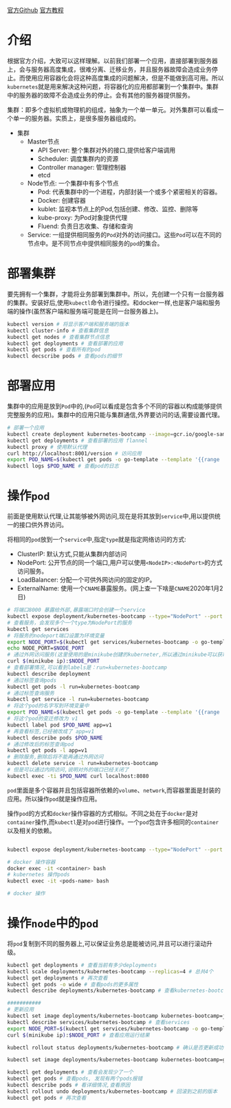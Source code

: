 [官方Github](https://github.com/kubernetes/kubernetes)
[官方教程](https://kubernetes.io/docs/tutorials/kubernetes-basics/)

# 介绍

根据官方介绍，大致可以这样理解。以前我们部署一个应用，直接部署到服务器上，会与服务器高度集成，很难分离、迁移业务，并且服务器故障会造成业务停止。而使用应用容器化会将这种高度集成的问题解决，但是不能做到高可用。所以`kubernetes`就是用来解决这种问题，将容器化的应用都部署到一个集群中。集群中的服务器的故障不会造成业务的停止。会有其他的服务器提供服务。

集群：即多个虚拟机或物理机的组成，抽象为一个单一单元。对外集群可以看成一个单一的服务器。实质上，是很多服务器组成的。

- 集群
    - Master节点
        - API Server: 整个集群对外的接口,提供给客户端调用
        - Scheduler: 调度集群内的资源
        - Controller manager: 管理控制器
        - etcd
    - Node节点: 一个集群中有多个节点
        - Pod: 代表集群中的一个进程，内部封装一个或多个紧密相关的容器。
        - Docker: 创建容器
        - kublet: 监视本节点上的Pod,包括创建、修改、监控、删除等
        - kube-proxy: 为Pod对象提供代理
        - Fluend: 负责日志收集、存储和查询
    - Service: 一组提供相同服务的`Pod`对外的访问接口。这些`Pod`可以在不同的节点中。是不同节点中提供相同服务的`pod`的集合。

# 部署集群

要先拥有一个集群，才能将业务部署到集群中。所以，先创建一个只有一台服务器的集群。安装好后,使用`kubectl`命令进行操控。和docker一样,也是客户端和服务端的操作(虽然客户端和服务端可能是在同一台服务器上)。

```sh
kubectl version # 将显示客户端和服务端的版本
kubectl cluster-info # 查看集群信息
kubectl get nodes # 查看集群节点信息
kubectl get deployments # 查看部署的应用
kubectl get pods # 查看所有的pod
kubectl decscribe pods # 查看pods的细节

```

# 部署应用

集群中的应用是放到`Pod`中的,(`Pod`可以看成是包含多个不同的容器以构成能够提供完整服务的应用)。集群中的应用只能与集群通信,外界要访问的话,需要设置代理。


```sh
# 部署一个应用
kubectl create deployment kubernetes-bootcamp --image=gcr.io/google-samples/kubernetes-bootcamp:v1 # 部署一应用(通过镜像)
kubectl get deployments # 查看部署的应用 flannel
kubectl proxy # 使用默认代理
curl http://localhost:8001/version # 访问应用
export POD_NAME=$(kubectl get pods -o go-template --template '{{range .items}}{{.metadata.name}}{{"\n"}}{{end}}') # 将pod的名字写为环境变量
kubectl logs $POD_NAME # 查看pod的日志
```

# 操作`pod`

前面是使用默认代理,让其能够被外网访问,现在是将其放到`service`中,用以提供统一的接口供外界访问。

将相同的`pod`放到一个`service`中,指定`type`就是指定网络访问的方式:
- ClusterIP: 默认方式,只能从集群内部访问
- NodePort: 公开节点的同一个端口,用户可以使用`<NodeIP>:<NodePort>`的方式访问服务。
- LoadBalancer: 分配一个可供外网访问的固定的IP。
- ExternalName: 使用一个`CNAME`暴露服务。(网上查一下啥是`CNAME`2020年1月2日)

```sh
# 将端口8000 暴露给外部,暴露端口时会创建一个service
kubectl expose deployment/kubernetes-bootcamp --type="NodePort" --port 8080
# 查看服务，会发现多个一个type为NodePort的服务
kubectl get services
# 将服务的nodeport端口设置为环境变量
export NODE_PORT=$(kubectl get services/kubernetes-bootcamp -o go-template='{{(index .spec.ports 0).nodePort}}')
echo NODE_PORT=$NODE_PORT
# 通过外网访问服务(这里使用的是minikube创建的kuberneter,所以通过minikube可以获取到ip，也可以通过ip a 查看ip)
curl $(minikube ip):$NODE_PORT
# 查看部署情况,可以看到labels是：run=kubernetes-bootcamp
kubectl describe deployment
# 通过标签查询pods
kubectl get pods -l run=kubernetes-bootcamp
# 通过标签查询服务
kubectl get service -l run=kubernetes-bootcamp
# 将这个pod的名字写到环境变量中
export POD_NAME=$(kubectl get pods -o go-template --template '{{range .items}}{{.metadata.name}}{{"\n"}}{{end}}')
# 将这个pod的变迁修改为 v1
kubectl label pod $POD_NAME app=v1
# 再查看标签,已经被改成了 app=v1
kubectl describe pods $POD_NAME
# 通过修改后的标签查询pod
kubectl get pods -l app=v1
# 删除服务,删除后将不能再通过外网访问
kubectl delete service -l run=kubernetes-bootcamp
# 但是可以通过内网访问,说明对外的端口已经关闭了
kubectl exec -ti $POD_NAME curl localhost:8080
```

`pod`里面是多个容器并且包括容器所依赖的`volume`、`network`,而容器里面是封装的应用。所以操作`pod`就是操作应用。

操作`pod`的方式和`docker`操作容器的方式相似。不同之处在于`docker`是对`container`操作,而`kubectl`是对`pod`进行操作。一个`pod`包含许多相同的`container`以及相关的依赖。

```bash

kubectl expose deployment/kubernetes-bootcamp --type="NodePort" --port 8080 # 将这个pod的端口暴露出来

# docker 操作容器
docker exec -it <container> bash 
# kubernetes 操作pods
kubectl exec -it <pods-name> bash 

# docker 操作
```

# 操作`node`中的`pod`

将`pod`复制到不同的服务器上,可以保证业务总是能被访问,并且可以进行滚动升级。

```sh
kubectl get deployments # 查看当前有多少deployments
kubectl scale deployments/kubernetes-bootcamp --replicas=4 # 总共4个
kubectl get deployments # 再次查看
kubectl get pods -o wide # 查看pods的更多属性
kubectl describe deployments/kubernetes-bootcamp # 查看kubernetes-bootcamp的更多属性

###########
# 更新应用
kubectl set image deployments/kubernetes-bootcamp kubernetes-bootcamp=jocatalin/kubernetes-bootcamp:v2 #更新刚才的应用
kubectl describe services/kubernetes-bootcamp # 查看services
export NODE_PORT=$(kubectl get services/kubernetes-bootcamp -o go-template='{{(index .spec.ports 0).nodePort}}') # 将pods的IP写入环境变量
curl $(minikube ip):$NODE_PORT # 查看应用运行结果

kubectl rollout status deployments/kubernetes-bootcamp # 确认是否更新成功

kubectl set image deployments/kubernetes-bootcamp kubernetes-bootcamp=gcr.io/google-samples/kubernetes-bootcamp:v10 # 再更新一个不存在的镜像

kubectl get deployments # 查看会发现少了一个
kubectl get pods # 查看pods, 发现有两个pods报错
kubectl describe pods # 看详细情况,查看原因
kubectl rollout undo deployments/kubernetes-bootcamp # 回滚到之前的版本
kubectl get pods # 再次查看



```